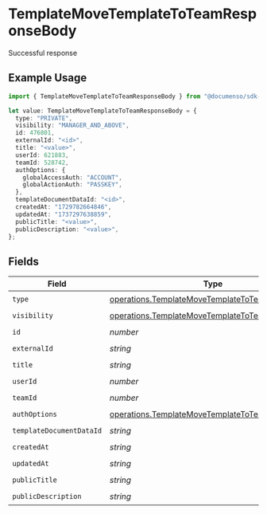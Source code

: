 # TemplateMoveTemplateToTeamResponseBody

Successful response

## Example Usage

```typescript
import { TemplateMoveTemplateToTeamResponseBody } from "@documenso/sdk-typescript/models/operations";

let value: TemplateMoveTemplateToTeamResponseBody = {
  type: "PRIVATE",
  visibility: "MANAGER_AND_ABOVE",
  id: 476801,
  externalId: "<id>",
  title: "<value>",
  userId: 621883,
  teamId: 528742,
  authOptions: {
    globalAccessAuth: "ACCOUNT",
    globalActionAuth: "PASSKEY",
  },
  templateDocumentDataId: "<id>",
  createdAt: "1729782664846",
  updatedAt: "1737297638859",
  publicTitle: "<value>",
  publicDescription: "<value>",
};
```

## Fields

| Field                                                                                                                | Type                                                                                                                 | Required                                                                                                             | Description                                                                                                          |
| -------------------------------------------------------------------------------------------------------------------- | -------------------------------------------------------------------------------------------------------------------- | -------------------------------------------------------------------------------------------------------------------- | -------------------------------------------------------------------------------------------------------------------- |
| `type`                                                                                                               | [operations.TemplateMoveTemplateToTeamType](../../models/operations/templatemovetemplatetoteamtype.md)               | :heavy_check_mark:                                                                                                   | N/A                                                                                                                  |
| `visibility`                                                                                                         | [operations.TemplateMoveTemplateToTeamVisibility](../../models/operations/templatemovetemplatetoteamvisibility.md)   | :heavy_check_mark:                                                                                                   | N/A                                                                                                                  |
| `id`                                                                                                                 | *number*                                                                                                             | :heavy_check_mark:                                                                                                   | N/A                                                                                                                  |
| `externalId`                                                                                                         | *string*                                                                                                             | :heavy_check_mark:                                                                                                   | N/A                                                                                                                  |
| `title`                                                                                                              | *string*                                                                                                             | :heavy_check_mark:                                                                                                   | N/A                                                                                                                  |
| `userId`                                                                                                             | *number*                                                                                                             | :heavy_check_mark:                                                                                                   | N/A                                                                                                                  |
| `teamId`                                                                                                             | *number*                                                                                                             | :heavy_check_mark:                                                                                                   | N/A                                                                                                                  |
| `authOptions`                                                                                                        | [operations.TemplateMoveTemplateToTeamAuthOptions](../../models/operations/templatemovetemplatetoteamauthoptions.md) | :heavy_check_mark:                                                                                                   | N/A                                                                                                                  |
| `templateDocumentDataId`                                                                                             | *string*                                                                                                             | :heavy_check_mark:                                                                                                   | N/A                                                                                                                  |
| `createdAt`                                                                                                          | *string*                                                                                                             | :heavy_check_mark:                                                                                                   | N/A                                                                                                                  |
| `updatedAt`                                                                                                          | *string*                                                                                                             | :heavy_check_mark:                                                                                                   | N/A                                                                                                                  |
| `publicTitle`                                                                                                        | *string*                                                                                                             | :heavy_check_mark:                                                                                                   | N/A                                                                                                                  |
| `publicDescription`                                                                                                  | *string*                                                                                                             | :heavy_check_mark:                                                                                                   | N/A                                                                                                                  |